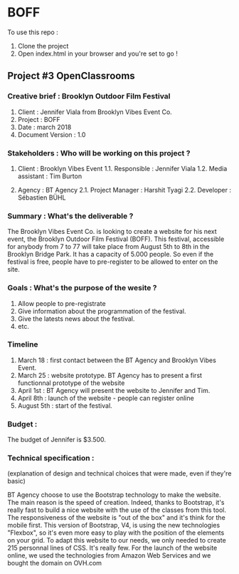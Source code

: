 # BOFF

To use this repo :
1. Clone the project
2. Open index.html in your browser and you're set to go !

## Project #3 OpenClassrooms

### Creative brief : Brooklyn Outdoor Film Festival
1. Client : Jennifer Viala from Brooklyn Vibes Event Co.
2. Project : BOFF
3. Date : march 2018
4. Document Version : 1.0

### Stakeholders :  Who will be working on this project ?
1. Client : Brooklyn Vibes Event
1.1. Responsible : Jennifer Viala
1.2. Media assistant : Tim Burton

2. Agency : BT Agency
2.1. Project Manager : Harshit Tyagi
2.2. Developer : Sébastien BÜHL

### Summary : What's the deliverable ?
The Brooklyn Vibes Event Co. is looking to create a website for his next event, the Brooklyn Outdoor Film Festival (BOFF). This festival, accessible for anybody from 7 to 77 will take place from August 5th to 8th in the Brooklyn Bridge Park. It has a capacity of 5.000 people. So even if the festival is free, people have to pre-register to be allowed to enter on the site.

### Goals : What's the purpose of the wesite ?
1. Allow people to pre-registrate
2. Give information about the programmation of the festival.
3. Give the latests news about the festival.
4. etc.

### Timeline
1. March 18 : first contact between the BT Agency and Brooklyn Vibes Event.
2. March 25 : website prototype. BT Agency has to present a first functionnal prototype of the website
3. April 1st : BT Agency will present the website to Jennifer and Tim.
4. April 8th : launch of the website - people can register online
5. August 5th : start of the festival.

### Budget :
The budget of Jennifer is $3.500. 

### Technical specification :
(explanation of design and technical choices that were made, even if they're basic)

BT Agency choose to use the Bootstrap technology to make the website. The main reason is the speed of creation. Indeed, thanks to Bootstrap, it's really fast to build a nice website with the use of the classes from this tool.
The responsiveness of the website is "out of the box" and it's think for the mobile first.
This version of Bootstrap, V4, is using the new technologies "Flexbox", so it's even more easy to play with the position of the elements on your grid.
To adapt this website to our needs, we only needed to create 215 personnal lines of CSS. It's really few.
For the launch of the website online, we used the technologies from Amazon Web Services and we bought the domain on OVH.com

